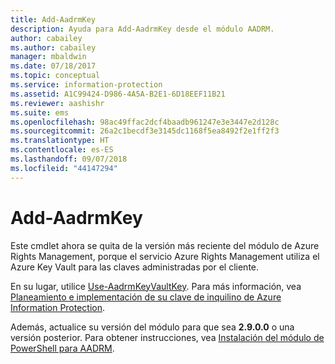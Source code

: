 ```yaml
---
title: Add-AadrmKey
description: Ayuda para Add-AadrmKey desde el módulo AADRM.
author: cabailey
ms.author: cabailey
manager: mbaldwin
ms.date: 07/18/2017
ms.topic: conceptual
ms.service: information-protection
ms.assetid: A1C99424-D986-4A5A-B2E1-6D18EEF11B21
ms.reviewer: aashishr
ms.suite: ems
ms.openlocfilehash: 98ac49ffac2dcf4baadb961247e3e3447e2d128c
ms.sourcegitcommit: 26a2c1becdf3e3145dc1168f5ea8492f2e1ff2f3
ms.translationtype: HT
ms.contentlocale: es-ES
ms.lasthandoff: 09/07/2018
ms.locfileid: "44147294"
---
```

# <a name="add-aadrmkey"></a>Add-AadrmKey

Este cmdlet ahora se quita de la versión más reciente del módulo de Azure Rights Management, porque el servicio Azure Rights Management utiliza el Azure Key Vault para las claves administradas por el cliente.

En su lugar, utilice [Use-AadrmKeyVaultKey](/powershell/module/aadrm/use-aadrmkeyvaultkey). Para más información, vea [Planeamiento e implementación de su clave de inquilino de Azure Information Protection](plan-implement-tenant-key.md).

Además, actualice su versión del módulo para que sea **2.9.0.0** o una versión posterior. Para obtener instrucciones, vea [Instalación del módulo de PowerShell para AADRM](install-powershell.md).

